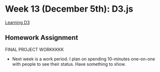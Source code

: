 <h1>Week 13 (December 5th): D3.js</h1>

<a href="http://shaunaxani.com/cuny/mmp310/week13/index.html">Learning D3 </a>


<h2>Homework Assignment</h2>
FINAL PROJECT WORKKKKK
<ul>
<li>Next week is a work period. I plan on spending 10-minutes one-on-one with people to see their status. Have something to show.</li>
</ul>
